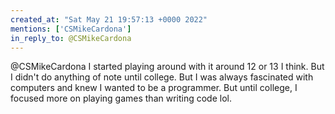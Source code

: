 ```yaml
---
created_at: "Sat May 21 19:57:13 +0000 2022"
mentions: ['CSMikeCardona']
in_reply_to: @CSMikeCardona
---
```


@CSMikeCardona I started playing around with it around 12 or 13 I think. But I didn't do anything of note until college. But I was always fascinated with computers and knew I wanted to be a programmer. But until college, I focused more on playing games than writing code lol.